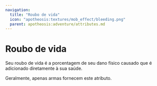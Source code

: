 ```yaml
---
navigation:
  title: "Roubo de vida"
  icon: "apotheosis:textures/mob_effect/bleeding.png"
  parent: apotheosis:adventure/attributes.md
---
```


# Roubo de vida

Seu <Color id="blue">roubo de vida</Color> é a porcentagem de seu dano físico causado que é adicionado diretamente à sua saúde.

Geralmente, apenas armas fornecem este atributo.

